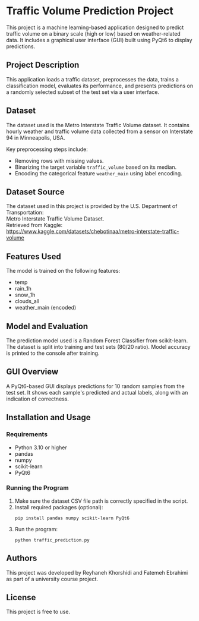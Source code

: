 # Traffic Volume Prediction Project

This project is a machine learning-based application designed to predict traffic volume on a binary scale (high or low) based on weather-related data. It includes a graphical user interface (GUI) built using PyQt6 to display predictions.

## Project Description

This application loads a traffic dataset, preprocesses the data, trains a classification model, evaluates its performance, and presents predictions on a randomly selected subset of the test set via a user interface.

## Dataset

The dataset used is the Metro Interstate Traffic Volume dataset. It contains hourly weather and traffic volume data collected from a sensor on Interstate 94 in Minneapolis, USA.

Key preprocessing steps include:
- Removing rows with missing values.
- Binarizing the target variable `traffic_volume` based on its median.
- Encoding the categorical feature `weather_main` using label encoding.

## Dataset Source

The dataset used in this project is provided by the U.S. Department of Transportation:  
Metro Interstate Traffic Volume Dataset.  
Retrieved from Kaggle: https://www.kaggle.com/datasets/chebotinaa/metro-interstate-traffic-volume

## Features Used

The model is trained on the following features:
- temp
- rain_1h
- snow_1h
- clouds_all
- weather_main (encoded)

## Model and Evaluation

The prediction model used is a Random Forest Classifier from scikit-learn. The dataset is split into training and test sets (80/20 ratio). Model accuracy is printed to the console after training.

## GUI Overview

A PyQt6-based GUI displays predictions for 10 random samples from the test set. It shows each sample's predicted and actual labels, along with an indication of correctness.

## Installation and Usage

### Requirements

- Python 3.10 or higher
- pandas
- numpy
- scikit-learn
- PyQt6

### Running the Program

1. Make sure the dataset CSV file path is correctly specified in the script.
2. Install required packages (optional):
   ```
   pip install pandas numpy scikit-learn PyQt6
   ```
3. Run the program:
   ```
   python traffic_prediction.py
   ```

## Authors

This project was developed by Reyhaneh Khorshidi and Fatemeh Ebrahimi as part of a university course project.

## License

This project is free to use.